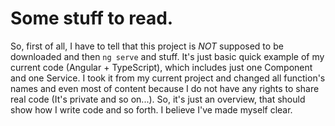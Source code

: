 # Some stuff to read.

So, first of all, I have to tell that this project is *NOT* supposed to be downloaded and then `ng serve` and stuff.
It's just basic quick example of my current code (Angular + TypeScript), which includes just one Component and one Service.
I took it from my current project and changed all function's names and even most of content because I do not have any rights to share real code (It's private and so on...).
So, it's just an overview, that should show how I write code and so forth.
I believe I've made myself clear.
